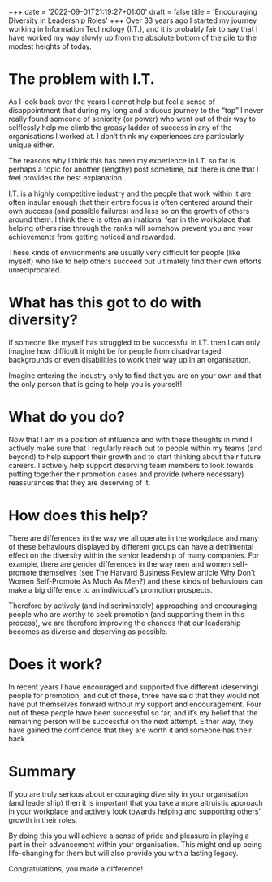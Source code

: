 +++
date = '2022-09-01T21:19:27+01:00'
draft = false
title = 'Encouraging Diversity in Leadership Roles'
+++
Over 33 years ago I started my journey working in Information Technology (I.T.), and it is probably fair to say that I have worked my way slowly up from the absolute bottom of the pile to the modest heights of today.

# The problem with I.T.
As I look back over the years I cannot help but feel a sense of disappointment that during my long and arduous journey to the “top” I never really found someone of seniority (or power) who went out of their way to selflessly help me climb the greasy ladder of success in any of the organisations I worked at. I don’t think my experiences are particularly unique either.

The reasons why I think this has been my experience in I.T. so far is perhaps a topic for another (lengthy) post sometime, but there is one that I feel provides the best explanation…

I.T. is a highly competitive industry and the people that work within it are often insular enough that their entire focus is often centered around their own success (and possible failures) and less so on the growth of others around them. I think there is often an irrational fear in the workplace that helping others rise through the ranks will somehow prevent you and your achievements from getting noticed and rewarded.

These kinds of environments are usually very difficult for people (like myself) who like to help others succeed but ultimately find their own efforts unreciprocated.

# What has this got to do with diversity?
If someone like myself has struggled to be successful in I.T. then I can only imagine how difficult it might be for people from disadvantaged backgrounds or even disabilities to work their way up in an organisation.

Imagine entering the industry only to find that you are on your own and that the only person that is going to help you is yourself!

# What do you do?
Now that I am in a position of influence and with these thoughts in mind I actively make sure that I regularly reach out to people within my teams (and beyond) to help support their growth and to start thinking about their future careers. I actively help support deserving team members to look towards putting together their promotion cases and provide (where necessary) reassurances that they are deserving of it.

# How does this help?
There are differences in the way we all operate in the workplace and many of these behaviours displayed by different groups can have a detrimental effect on the diversity within the senior leadership of many companies. For example, there are gender differences in the way men and women self-promote themselves (see The Harvard Business Review article Why Don’t Women Self-Promote As Much As Men?) and these kinds of behaviours can make a big difference to an individual’s promotion prospects.

Therefore by actively (and indiscriminately) approaching and encouraging people who are worthy to seek promotion (and supporting them in this process), we are therefore improving the chances that our leadership becomes as diverse and deserving as possible.

# Does it work?
In recent years I have encouraged and supported five different (deserving) people for promotion, and out of these, three have said that they would not have put themselves forward without my support and encouragement. Four out of these people have been successful so far, and it’s my belief that the remaining person will be successful on the next attempt. Either way, they have gained the confidence that they are worth it and someone has their back.

# Summary
If you are truly serious about encouraging diversity in your organisation (and leadership) then it is important that you take a more altruistic approach in your workplace and actively look towards helping and supporting others’ growth in their roles.

By doing this you will achieve a sense of pride and pleasure in playing a part in their advancement within your organisation. This might end up being life-changing for them but will also provide you with a lasting legacy.

Congratulations, you made a difference!